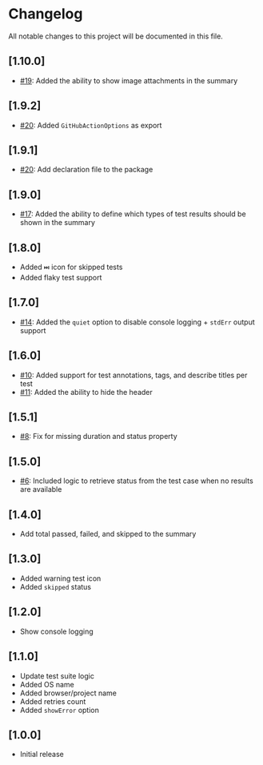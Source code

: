 # Changelog

All notable changes to this project will be documented in this file.

## [1.10.0]

- [#19](https://github.com/estruyf/playwright-github-actions-reporter/issues/19): Added the ability to show image attachments in the summary

## [1.9.2]

- [#20](https://github.com/estruyf/playwright-github-actions-reporter/issues/20): Added `GitHubActionOptions` as export

## [1.9.1]

- [#20](https://github.com/estruyf/playwright-github-actions-reporter/issues/20): Add declaration file to the package

## [1.9.0]

- [#17](https://github.com/estruyf/playwright-github-actions-reporter/issues/17): Added the ability to define which types of test results should be shown in the summary

## [1.8.0]

- Added `⏭️` icon for skipped tests
- Added flaky test support

## [1.7.0]

- [#14](https://github.com/estruyf/playwright-github-actions-reporter/issues/14): Added the `quiet` option to disable console logging + `stdErr` output support

## [1.6.0]

- [#10](https://github.com/estruyf/playwright-github-actions-reporter/issues/10): Added support for test annotations, tags, and describe titles per test
- [#11](https://github.com/estruyf/playwright-github-actions-reporter/issues/11): Added the ability to hide the header

## [1.5.1]

- [#8](https://github.com/estruyf/playwright-github-actions-reporter/issues/8): Fix for missing duration and status property

## [1.5.0]

- [#6](https://github.com/estruyf/playwright-github-actions-reporter/issues/6): Included logic to retrieve status from the test case when no results are available

## [1.4.0]

- Add total passed, failed, and skipped to the summary

## [1.3.0]

- Added warning test icon
- Added `skipped` status

## [1.2.0]

- Show console logging

## [1.1.0]

- Update test suite logic
- Added OS name
- Added browser/project name
- Added retries count
- Added `showError` option

## [1.0.0]

- Initial release
